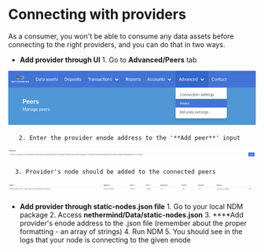 # Connecting with providers

As a consumer, you won't be able to consume any data assets before connecting to the right providers, and you can do that in two ways. 

* **Add provider through UI** 1. Go to **Advanced/Peers** tab

![Advanced/Peers tab](../.gitbook/assets/image%20%2839%29.png)

       2. Enter the provider enode address to the '**Add peer**' input    


![Adding enode to the available peers](../.gitbook/assets/image%20%2849%29.png)

      3. Provider's node should be added to the connected peers  


![Connected provider&apos;s node](../.gitbook/assets/image%20%2845%29.png)



* **Add provider through static-nodes.json file** 1. Go to your local NDM package 2. Access **nethermind/Data/static-nodes.json** 3. ****Add provider's enode address to the .json file \(remember about the proper formatting - an array of strings\)  4. Run NDM  5. You should see in the logs that your node is connecting to the given enode



